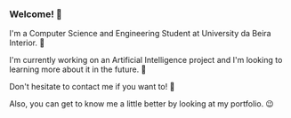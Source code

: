 ### Welcome! 👋

I'm a Computer Science and Engineering Student at University da Beira Interior. 🏫

I'm currently working on an Artificial Intelligence project and I'm looking to learning more about it in the future. 🦾

Don't hesitate to contact me if you want to! 💬

Also, you can get to know me a little better by looking at my portfolio. 😉

<!--
**AntonioPCruz/AntonioPCruz** is a ✨ _special_ ✨ repository because its `README.md` (this file) appears on your GitHub profile.

Here are some ideas to get you started:

- 🔭 I’m currently working on ...
- 🌱 I’m currently learning ...
- 👯 I’m looking to collaborate on ...
- 🤔 I’m looking for help with ...
- 💬 Ask me about ...
- 📫 How to reach me: ...
- 😄 Pronouns: ...
- ⚡ Fun fact: ...
-->
